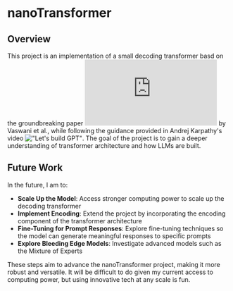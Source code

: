 # nanoTransformer
## Overview
This project is an implementation of a small decoding transformer basd on the groundbreaking paper !["Attention is All You Need"](https://arxiv.org/pdf/1706.03762.pdf) by Vaswani et al., while following the guidance provided in Andrej Karpathy's video !["Let's build GPT"](https://www.youtube.com/watch?v=kCc8FmEb1nY). The goal of the project is to gain a deeper understanding of transformer architecture and how LLMs are built.

## Future Work
In the future, I am to:
- <b>Scale Up the Model</b>: Access stronger computing power to scale up the decoding transformer
- <b>Implement Encoding</b>: Extend the project by incorporating the encoding component of the transformer architecture
- <b>Fine-Tuning for Prompt Responses</b>: Explore fine-tuning techniques so the model can generate meaningful responses to specific prompts
- <b>Explore Bleeding Edge Models</b>: Investigate advanced models such as the Mixture of Experts

These steps aim to advance the nanoTransformer project, making it more robust and versatile. It will be difficult to do given my current access to computing power, but using innovative tech at any scale is fun.
